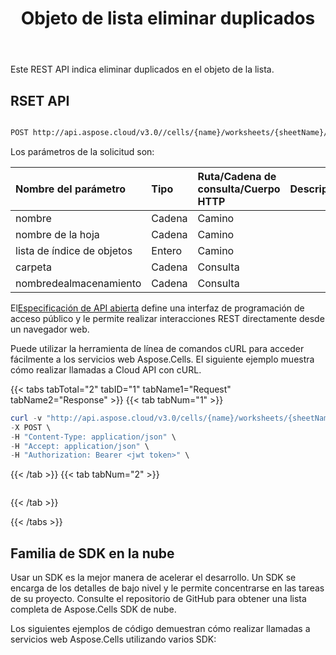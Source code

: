 ﻿---
title:  Objeto de lista eliminar duplicados
second_title: Aspose.Cells Cloud Documen
linktitle: Eliminar duplicado
type: docs
keywords: list object(table) remove duplicates 
url: /es/list-objects/remove-duplicates/
description:  Eliminar duplicados en el objeto de la lista.
weight: 20
---
 Este REST API indica eliminar duplicados en el objeto de la lista.

## RSET API


```bash

POST http://api.aspose.cloud/v3.0//cells/{name}/worksheets/{sheetName}/listobjects/{listObjectIndex}/RemoveDuplicates

```

 Los parámetros de la solicitud son:

| Nombre del parámetro| Tipo| Ruta/Cadena de consulta/Cuerpo HTTP| Descripción|
|:- |:- |:- |:- |
|nombre|Cadena|Camino||
|nombre de la hoja|Cadena|Camino||
|lista de índice de objetos|Entero|Camino||
|carpeta|Cadena|Consulta||
|nombredealmacenamiento|Cadena|Consulta||



 El[Especificación de API abierta](https://reference.aspose.cloud/cells/#/ListObjectsController/PostWorksheetListObjectRemoveDuplicates) define una interfaz de programación de acceso público y le permite realizar interacciones REST directamente desde un navegador web.

Puede utilizar la herramienta de línea de comandos cURL para acceder fácilmente a los servicios web Aspose.Cells. El siguiente ejemplo muestra cómo realizar llamadas a Cloud API con cURL.

{{< tabs tabTotal="2" tabID="1" tabName1="Request" tabName2="Response" >}}
{{< tab tabNum="1" >}}
```powershell
curl -v "http://api.aspose.cloud/v3.0/cells/{name}/worksheets/{sheetName}/listobjects/{listObjectIndex}/RemoveDuplicates" \
-X POST \
-H "Content-Type: application/json" \
-H "Accept: application/json" \
-H "Authorization: Bearer <jwt token>" \
```
{{< /tab >}}
{{< tab tabNum="2" >}}
```powershell

```
{{< /tab >}}

{{< /tabs >}}

## Familia de SDK en la nube

Usar un SDK es la mejor manera de acelerar el desarrollo. Un SDK se encarga de los detalles de bajo nivel y le permite concentrarse en las tareas de su proyecto. Consulte el repositorio de GitHub para obtener una lista completa de Aspose.Cells SDK de nube.

Los siguientes ejemplos de código demuestran cómo realizar llamadas a servicios web Aspose.Cells utilizando varios SDK:
